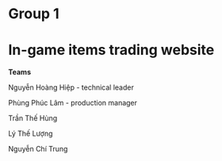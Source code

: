 # Group 1 
# In-game items trading website
  **Teams**
  
Nguyễn Hoàng Hiệp - technical leader

Phùng Phúc Lâm - production manager

Trần Thế Hùng 

Lý Thế Lượng

Nguyễn Chí Trung 

